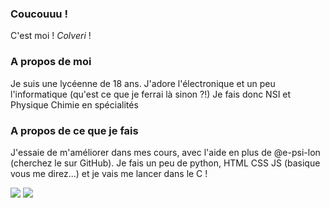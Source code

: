 ### Coucouuu !

C'est moi ! *Colveri* !

### A propos de moi

Je suis une lycéenne de 18 ans. J'adore l'électronique et un peu l'informatique (qu'est ce que je ferrai là sinon ?!) Je fais donc NSI et Physique Chimie en spécialités

### A propos de ce que je fais

J'essaie de m'améliorer dans mes cours, avec l'aide en plus de @e-psi-lon (cherchez le sur GitHub). Je fais un peu de python, HTML CSS JS (basique vous me direz...) et je vais me lancer dans le C !

<img src="https://github-readme-stats.vercel.app/api?username=Colveri&hide=issues&show_icons=true&theme=radical&count_private=true&show_icons=true"/>
<img src="https://github-readme-stats.vercel.app/api/top-langs/?username=Colveri&layout=compact&theme=radical&count_private=true&show_icons=true"/>

<!--
**Colveri/Colveri** is a ✨ _special_ ✨ repository because its `README.md` (this file) appears on your GitHub profile.

Here are some ideas to get you started:

- 🔭 I’m currently working on ...
- 🌱 I’m currently learning ...
- 👯 I’m looking to collaborate on ...
- 🤔 I’m looking for help with ...
- 💬 Ask me about ...
- 📫 How to reach me: ...
- 😄 Pronouns: ...
- ⚡ Fun fact: ...
-->
